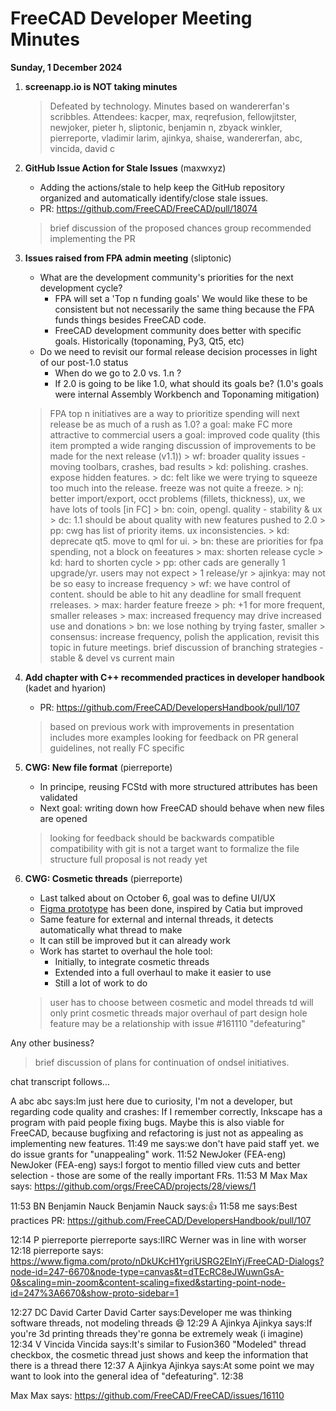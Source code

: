 # FreeCAD Developer Meeting Minutes

**Sunday, 1 December 2024**

1. **screenapp.io is NOT taking minutes**
   > Defeated by technology.  Minutes based on wandererfan's scribbles.
   > Attendees: kacper, max, reqrefusion, fellowjitster, newjoker, pieter h, sliptonic, benjamin n,  zbyack winkler, pierreporte, vladimir larim, ajinkya, shaise, wandererfan, abc, vincida, david c

2. **GitHub Issue Action for Stale Issues** (maxwxyz)
   - Adding the actions/stale to help keep the GitHub repository organized and automatically identify/close stale issues.
   - PR: https://github.com/FreeCAD/FreeCAD/pull/18074
   > brief discussion of the proposed chances
   > group recommended implementing the PR
   
3. **Issues raised from FPA admin meeting** (sliptonic)
   - What are the development community's priorities for the next development cycle?
       - FPA will set a 'Top n funding goals'   We would like these to be consistent but not necessarily the same thing because the FPA funds things besides FreeCAD code.
       - FreeCAD development community does better with specific goals.  Historically (toponaming, Py3, Qt5, etc)
   - Do we need to revisit our formal release decision processes in light of our post-1.0 status
       - When do we go to 2.0 vs. 1.n ?
       - If 2.0 is going to be like 1.0, what should its goals be? (1.0's goals were internal Assembly Workbench and Toponaming mitigation)
   > FPA top n initiatives are a way to prioritize spending
   > will next release be as much of a rush as 1.0?
   > a goal: make FC more attractive to commercial users
   > a goal: improved code quality (this item prompted a wide ranging discussion of improvements to be made for the next release (v1.1))
        > wf: broader quality issues - moving toolbars, crashes, bad results
        > kd: polishing. crashes. expose hidden features.
        > dc: felt like we were trying to squeeze too much into the release.  freeze was not quite a freeze.
        > nj: better import/export, occt problems (fillets, thickness), ux, we have lots of tools [in FC]
        > bn: coin, opengl. quality - stability & ux
        > dc: 1.1 should be about quality with new features pushed to 2.0
        > pp: cwg has list of priority items.  ux inconsistencies.
        > kd: deprecate qt5.  move to qml for ui.
        > bn: these are priorities for fpa spending, not a block on feeatures
        > max: shorten release cycle
        > kd: hard to shorten cycle
        > pp: other cads are generally 1 upgrade/yr. users may not expect > 1 release/yr
        > ajinkya: may not be so easy to increase frequency
        > wf: we have control of content. should be able to hit any deadline for small frequent rreleases.
        > max: harder feature freeze
        > ph: +1 for more frequent, smaller releases
        > max: increased frequency may drive increased use and donations
        > bn: we lose nothing by trying faster, smaller
        > consensus: increase frequency, polish the application, revisit this topic in future meetings.
   > brief discussion of branching strategies - stable & devel vs current main


5. **Add chapter with C++ recommended practices in developer handbook** (kadet and hyarion)
   - PR: https://github.com/FreeCAD/DevelopersHandbook/pull/107
   > based on previous work with improvements in presentation
   > includes more examples
   > looking for feedback on PR
   > general guidelines, not really FC specific
   

6. **CWG: New file format** (pierreporte)
   - In principe, reusing FCStd with more structured attributes has been validated
   - Next goal: writing down how FreeCAD should behave when new files are opened
   > looking for feedback
   > should be backwards compatible
   > compatibility with git is not a target
   > want to formalize the file structure
   > full proposal is not ready yet
  
7. **CWG: Cosmetic threads** (pierreporte)
   - Last talked about on October 6, goal was to define UI/UX
   - [Figma prototype](https://www.figma.com/proto/nDkUKcH1YgriUSRG2EInYj/FreeCAD-Dialogs?node-id=247-6670&node-type=canvas&t=dTEcRC8eJWuwnGsA-0&scaling=min-zoom&content-scaling=fixed&starting-point-node-id=247%3A6670&show-proto-sidebar=1) has been done, inspired by Catia but improved
   - Same feature for external and internal threads, it detects automatically what thread to make
   - It can still be improved but it can already work
   - Work has startet to overhaul the hole tool:
       - Initially, to integrate cosmetic threads
       - Extended into a full overhaul to make it easier to use
       - Still a lot of work to do
   > user has to choose between cosmetic and model threads
   > td will only print cosmetic threads
   > major overhaul of part design hole feature
   > may be a relationship with issue #161110 "defeaturing"
   
Any other business?
   > brief discussion of plans for continuation of ondsel initiatives.
   
   
chat transcript follows...



A
abc
abc says:Im just here due to curiosity, I'm not a developer, but regarding code quality and crashes: If I remember correctly, Inkscape has a program with paid people fixing bugs. Maybe this is also viable for FreeCAD, because bugfixing and refactoring is just not as appealing as implementing new features. 
11:49
me says:we don't have paid staff yet.  we do issue grants for "unappealing" work. 
11:52
NewJoker (FEA-eng)
NewJoker (FEA-eng) says:I forgot to mentio filled view cuts and better selection - those are some of the really important FRs. 
11:53
M
Max
Max says:
https://github.com/orgs/FreeCAD/projects/28/views/1
 
11:53
BN
Benjamin Nauck
Benjamin Nauck says:👍 
11:58
me says:Best practices PR: 
https://github.com/FreeCAD/DevelopersHandbook/pull/107
 
12:14
P
pierreporte
pierreporte says:IIRC Werner was in line with worser 
12:18
pierreporte says:
https://www.figma.com/proto/nDkUKcH1YgriUSRG2EInYj/FreeCAD-Dialogs?node-id=247-6670&node-type=canvas&t=dTEcRC8eJWuwnGsA-0&scaling=min-zoom&content-scaling=fixed&starting-point-node-id=247%3A6670&show-proto-sidebar=1
 
12:27
DC
David Carter
David Carter says:Developer me was thinking software threads, not modeling threads  😄 
12:29
A
Ajinkya
Ajinkya says:If you're 3d printing threads they're gonna be extremely weak (i imagine) 
12:34
V
Vincida
Vincida says:It's similar to Fusion360 "Modeled" thread checkbox, the cosmetic thread just shows and keep the information that there is a thread there 
12:37
A
Ajinkya
Ajinkya says:At some point we may want to look into the general idea of "defeaturing". 
12:38

Max
Max says:
https://github.com/FreeCAD/FreeCAD/issues/16110
